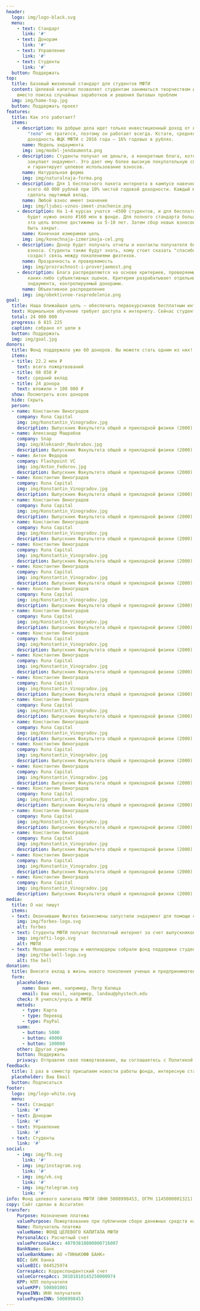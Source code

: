 ```yaml
---
header: 
  logo: img/logo-black.svg
  menu: 
    - text: Стандарт
      link: '#'
    - text: Донорам
      link: '#'
    - text: Управление
      link: '#'
    - text: Студенты
      link: '#'
  button: Поддержать
top:
  title: Базовый жизненный стандарт для студентов МФТИ
  content: Целевой капитал позволяет студентам заниматься творчеством и учебой
    вместо поиска случайных заработков и решения бытовых проблем
  img: img/home-top.jpg
  button: Поддержать проект
features:
  title: Как это работает?
  items:
    - description: На добрые дела идет только инвестиционный доход от взноса, а его
        "тело" не тратится, поэтому он работает всегда. Кстати, средняя
        доходность ФЦК МФТИ с 2016 года — 16% годовых в рублях.
      name: Модель эндаумента
      img: img/model-jendaumenta.png
    - description: Студенты получат не деньги, а конкретные блага, которые оптом
        закупает эндаумент. Это дает ему более высокую покупательную способность
        и гарантирует целевое использование взносов.
      name: Натуральная форма
      img: img/naturalnaja-forma.png
    - description: Для 1 бесплатного пакета интернета в кампусе навечно нужно собрать
        всего 40 000 рублей при 10% чистой годовой доходности. Каждый может
        сделать ощутимый вклад.
      name: Любой взнос имеет значение
      img: img/ljuboi-vznos-imeet-znachenie.png
    - description: На 1-4 курсах учатся ~4500 студентов, и для бесплатного интернета
        будет нужно около ₽160 млн в фонде. Для полного стандарта больше, но и
        эта цель вполне достижима за 5-10 лет. Затем сбор новых взносов может
        быть закрыт.
      name: Конечная измеримая цель
      img: img/konechnaja-izmerimaja-cel.png
    - description: Донор будет получать отчеты и контакты получателя благ от его
        взноса. Студенты также будут знать, кому стоит сказать "спасибо". Это
        создаст связь между поколениями физтехов.
      name: Прозрачность и проверяемость
      img: img/prozrachnost-i-proverjaemost.png
    - description: Блага распределяются на основе критериев, проверяемых без
        каких-либо субъективных оценок. Критерии разрабатывает отдельный совет
        эндаумента, контролируемый донорами.
      name: Объективное распределение
      img: img/obektivnoe-raspredelenie.png
goal: 
  title: Наша ближайшая цель — обеспечить первокурсников бесплатным интернетом
  text: Нормальное обучение требует доступа к интернету. Сейчас студенты платят 4000 ₽/год за интернет. Фонд планирует обеспечить 443 студента МФТИ бесплатным доступом. А вы можете нам помочь в этом.
  total: 24 000 000
  progress: 6 815 225
  caption: собрано от цели в
  button: Поддержать
  img: img/goal.jpg
donors:
  title: Фонд поддержало уже 60 доноров. Вы можете стать одним из них!
  items: 
  - title: 22.2 млн ₽
    text: всего пожертвований
  - title: 98 850 ₽
    text: средний вклад
  - title: 24 донора
    text: вложили > 100 000 ₽
  show: Посмотреть всех доноров
  hide: Скрыть
  person:
  - name: Константин Виноградов
    company: Runa Capital
    img: img/Konstantin_Vinogradov.jpg
    description: Выпускник Факультета общей и прикладной физики (2000)
  - name: Александр Машрабов
    company: Snap
    img: img/Aleksandr_Mashrabov.jpg
    description: Выпускник Факультета общей и прикладной физики (2000)
  - name: Антон Федоров
    company: Flashpoint VC
    img: img/Anton_Fedorov.jpg
    description: Выпускник Факультета общей и прикладной физики (2000)
  - name: Константин Виноградов
    company: Runa Capital
    img: img/Konstantin_Vinogradov.jpg
    description: Выпускник Факультета общей и прикладной физики (2000)
  - name: Константин Виноградов
    company: Runa Capital
    img: img/Konstantin_Vinogradov.jpg
    description: Выпускник Факультета общей и прикладной физики (2000)
  - name: Константин Виноградов
    company: Runa Capital
    img: img/Konstantin_Vinogradov.jpg
    description: Выпускник Факультета общей и прикладной физики (2000)
  - name: Константин Виноградов
    company: Runa Capital
    img: img/Konstantin_Vinogradov.jpg
    description: Выпускник Факультета общей и прикладной физики (2000)
  - name: Константин Виноградов
    company: Runa Capital
    img: img/Konstantin_Vinogradov.jpg
    description: Выпускник Факультета общей и прикладной физики (2000)
  - name: Константин Виноградов
    company: Runa Capital
    img: img/Konstantin_Vinogradov.jpg
    description: Выпускник Факультета общей и прикладной физики (2000)
  - name: Константин Виноградов
    company: Runa Capital
    img: img/Konstantin_Vinogradov.jpg
    description: Выпускник Факультета общей и прикладной физики (2000)
  - name: Константин Виноградов
    company: Runa Capital
    img: img/Konstantin_Vinogradov.jpg
    description: Выпускник Факультета общей и прикладной физики (2000)
  - name: Константин Виноградов
    company: Runa Capital
    img: img/Konstantin_Vinogradov.jpg
    description: Выпускник Факультета общей и прикладной физики (2000)
  - name: Константин Виноградов
    company: Runa Capital
    img: img/Konstantin_Vinogradov.jpg
    description: Выпускник Факультета общей и прикладной физики (2000)
  - name: Константин Виноградов
    company: Runa Capital
    img: img/Konstantin_Vinogradov.jpg
    description: Выпускник Факультета общей и прикладной физики (2000)
  - name: Константин Виноградов
    company: Runa Capital
    img: img/Konstantin_Vinogradov.jpg
    description: Выпускник Факультета общей и прикладной физики (2000)
  - name: Константин Виноградов
    company: Runa Capital
    img: img/Konstantin_Vinogradov.jpg
    description: Выпускник Факультета общей и прикладной физики (2000)
  - name: Константин Виноградов
    company: Runa Capital
    img: img/Konstantin_Vinogradov.jpg
    description: Выпускник Факультета общей и прикладной физики (2000)
  - name: Константин Виноградов
    company: Runa Capital
    img: img/Konstantin_Vinogradov.jpg
    description: Выпускник Факультета общей и прикладной физики (2000)
  - name: Константин Виноградов
    company: Runa Capital
    img: img/Konstantin_Vinogradov.jpg
    description: Выпускник Факультета общей и прикладной физики (2000)
  - name: Константин Виноградов
    company: Runa Capital
    img: img/Konstantin_Vinogradov.jpg
    description: Выпускник Факультета общей и прикладной физики (2000)
  - name: Константин Виноградов
    company: Runa Capital
    img: img/Konstantin_Vinogradov.jpg
    description: Выпускник Факультета общей и прикладной физики (2000)
  - name: Константин Виноградов
    company: Runa Capital
    img: img/Konstantin_Vinogradov.jpg
    description: Выпускник Факультета общей и прикладной физики (2000)
media: 
  title: О нас пишут
  items: 
  - text: Окончившие Физтех бизнесмены запустили эндаумент для помощи студентам
    img: img/forbes-logo.svg 
    alt: forbes
  - text: Студенты МФТИ получат бесплатный интернет за счет выпускников
    img: img/mfti-logo.svg
    alt: МФТИ
  - text: Молодые инвесторы и миллиардеры собрали фонд поддержки студентов Физтеха. В чем их интерес?
    img: img/the-bell-logo.svg
    alt: the bell
donation: 
  title: Внесите вклад в жизнь нового поколения ученых и предпринимателей
  form: 
    placeholders:
      name: Ваше имя, например, Петр Капица
      email: Ваш email, например, landau@phystech.edu
    check: Я учился/учусь в МФТИ
    metods: 
      - type: Карта
      - type: Перевод
      - type: PayPal
    summ:
      - button: 5000
      - button: 40000
      - button: 100000
    other: Другая сумма
    button: Поддержать
    privacy: Отправляя свое пожертвование, вы соглашаетесь с Политикой конфиденциальности, даёте своё согласие на обработку персональных данных и принимаете условия договора пожертвования.
feedback:
  title: 1 раз в семестр присылаем новости работы фонда, интересную статистику, отчет о деятельности
  placeholder: Ваш Email
  button: Подписаться
footer:
  logo: img/logo-white.svg
  menu:
  - text: Стандарт
    link: '#'
  - text: Донорам
    link: '#'
  - text: Управление
    link: '#'
  - text: Студенты
    link: '#'
social: 
    - img: img/fb.svg
      link: '#'
    - img: img/instagram.svg
      link: '#'
    - img: img/vk.svg
      link: '#'
    - img: img/telegram.svg
      link: '#'
info: Фонд целевого капитала МФТИ (ИНН 5008998453, ОГРН 1145000001321) fund@phystech.edu, +7 (495) 642 38 89, официальный сайт — fund.mipt.ru
copy: Сайт сделан в Accuraten
transfer: 
    Purpose: Назначение платежа 
    valuePurpose: Пожертвование при публичном сборе денежных средств на Целевой капитал №9. 
    Name: Получатель платежа
    valueName: ФОНД ЦЕЛЕВОГО КАПИТАЛА МФТИ
    PersonalAcc: Расчетный счет
    valuePersonalAcc: 40703810800000716007
    BankName: Банк
    valueBankName: АО «ТИНЬКОФФ БАНК»
    BIC: БИК банка
    valueBIC: 044525974
    CorrespAcc: Корреспондентский счет
    valueCorrespAcc: 30101810145250000974
    KPP: КПП получателя
    valueKPP: 500801001
    PayeeINN: ИНН получателя
    valuePayeeINN: 5008998453
---
```


